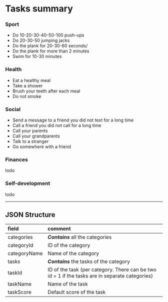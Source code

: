 # Tasks summary
### Sport
- Do 10-20-30-40-50-100 push-ups
- Do 20-30-50 jumping jacks
- Do the plank for 20-30-60 seconds/
- Do the plank for more than 2 minutes
- Swim for 10-30 minutes

### Health
- Eat a healthy meal
- Take a shower
- Brush your teeth after each meal
- Do not smoke

### Social
- Send a message to a friend you did not text for a long time
- Call a friend you did not call for a long time
- Call your parents
- Call your grandparents
- Talk to a stranger
- Go somewhere with a friend

### Finances
todo 
### Self-development
todo
___
## JSON Structure
field       | comment
:---------- | :------- 
categories  | ***Contains*** all the categories
categoryId  | ID of the category
categoryName| Name of the category
tasks       | ***Contains*** the tasks of the category
taskId      | ID of the task (per category. There can be two id = 1 if the tasks are in separate categories)
taskName    | Name of the task
taskScore   | Default score of the task